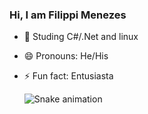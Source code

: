 ### Hi, I am Filippi Menezes


- 🌱 Studing C#/.Net and linux
- 😄 Pronouns: He/His
- ⚡ Fun fact: Entusiasta

  ![Snake animation](https://github.com/FilippiMnz/FilippiMnz/blob/output/github-contribution-grid-snake.svg)

